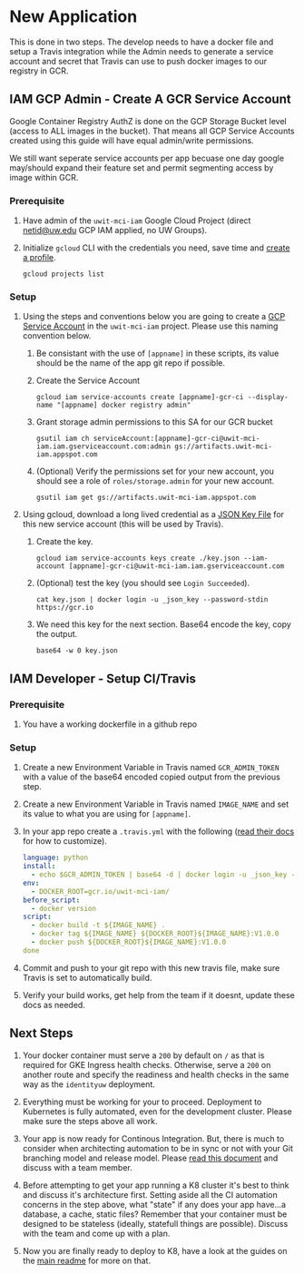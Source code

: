 # New Application

This is done in two steps.  The develop needs to have a docker file and setup a Travis integration while the Admin needs to generate a service account and secret that Travis can use to push docker images to our registry in GCR.

## IAM GCP Admin - Create A GCR Service Account

Google Container Registry AuthZ is done on the GCP Storage Bucket level (access to ALL images in the bucket).  That means all GCP Service Accounts created using this guide will have equal admin/write permissions.

We still want seperate service accounts per app becuase one day google may/should expand their feature set and permit segmenting access by image within GCR.

### Prerequisite

1. Have admin of the `uwit-mci-iam` Google Cloud Project (direct netid@uw.edu GCP IAM applied, no UW Groups).
1. Initialize `gcloud` CLI with the credentials you need, save time and [create a profile](new-gcloud-profile.md).

    ```
    gcloud projects list
    ```

### Setup

1. Using the steps and conventions below you are going to create a [GCP Service Account](https://cloud.google.com/iam/docs/creating-managing-service-accounts) in the `uwit-mci-iam` project.  Please use this naming convention below.

   1. Be consistant with the use of `[appname]` in these scripts, its value should be the name of the app git repo if possible.
   1. Create the Service Account

        ```
        gcloud iam service-accounts create [appname]-gcr-ci --display-name "[appname] docker registry admin"
        ```

   1. Grant storage admin permissions to this SA for our GCR bucket

        ```
        gsutil iam ch serviceAccount:[appname]-gcr-ci@uwit-mci-iam.iam.gserviceaccount.com:admin gs://artifacts.uwit-mci-iam.appspot.com
        ```

   1. (Optional) Verify the permissions set for your new account, you should see a role of `roles/storage.admin` for your new account.

       ```
       gsutil iam get gs://artifacts.uwit-mci-iam.appspot.com
       ```

1. Using gcloud, download a long lived credential as a [JSON Key File](https://cloud.google.com/container-registry/docs/advanced-authentication#json_key_file) for this new service account (this will be used by Travis).

    1. Create the key.

        ```
        gcloud iam service-accounts keys create ./key.json --iam-account [appname]-gcr-ci@uwit-mci-iam.iam.gserviceaccount.com
        ```

    1. (Optional) test the key (you should see `Login Succeeded`).

        ```
        cat key.json | docker login -u _json_key --password-stdin https://gcr.io
        ```

    1. We need this key for the next section.  Base64 encode the key, copy the output.

        ```
        base64 -w 0 key.json
        ```

## IAM Developer - Setup CI/Travis

### Prerequisite

1. You have a working dockerfile in a github repo

### Setup

1. Create a new Environment Variable in Travis named `GCR_ADMIN_TOKEN` with a value of the base64 encoded copied output from the previous step.

1. Create a new Environment Variable in Travis named `IMAGE_NAME` and set its value to what you are using for `[appname]`.

1. In your app repo create a `.travis.yml` with the following ([read their docs](https://docs.travis-ci.com/) for how to customize).

    ```YAML
    language: python
    install:
      - echo $GCR_ADMIN_TOKEN | base64 -d | docker login -u _json_key --password-stdin https://gcr.io
    env:
      - DOCKER_ROOT=gcr.io/uwit-mci-iam/
    before_script:
      - docker version
    script:
      - docker build -t ${IMAGE_NAME} .
      - docker tag ${IMAGE_NAME} ${DOCKER_ROOT}${IMAGE_NAME}:V1.0.0
      - docker push ${DOCKER_ROOT}${IMAGE_NAME}:V1.0.0
    done
    ```

1. Commit and push to your git repo with this new travis file, make sure Travis is set to automatically build.

1. Verify your build works, get help from the team if it doesnt, update these docs as needed.

## Next Steps

1. Your docker container must serve a `200` by default on `/` as that is required for GKE Ingress health checks.  Otherwise, serve a `200` on another route and specify the readiness and health checks in the same way as the `identityuw` deployment.

1. Everything must be working for your to proceed.  Deployment to Kubernetes is fully automated, even for the development cluster. Please make sure the steps above all work.

1. Your app is now ready for Continous Integration.  But, there is much to consider when architecting automation to be in sync or not with your Git branching model and release model.  Please [read this document](https://docs.google.com/document/d/1ecFyX3HcnE8BGoc8MOvTkXyUozt7ao-0R-T7-iF0v9I/edit) and discuss with a team member.

1. Before attempting to get your app running a K8 cluster it's best to think and discuss it's architecture first.  Setting aside all the CI automation concerns in the step above, what "state" if any does your app have...a database, a cache, static files?  Remember that your container must be designed to be stateless (ideally, statefull things are possible).  Discuss with the team and come up with a plan.

1. Now you are finally ready to deploy to K8, have a look at the guides on the [main readme](README.md) for more on that.